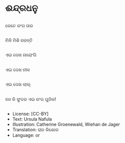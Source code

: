 # ଈନ୍ଦ୍ରଧନୁ

##
କେତେ ରଂଗ ତାର

##
ମିଳି ମିଶି ରହନ୍ତି

##
ଏଇ ଦେଖ ନାରୋଂଗି

##
ଏଇ ଦେଖ ନୀଳ

##
ଏଇ ଦେଖ ଲାଲ୍

##
ବାଃ କି ସୁଂଦର ଏଇ ରଂଗ ଗୁଡିକ!

##
* License: [CC-BY]
* Text: Ursula Nafula
* Illustration: Catherine Groenewald, Wiehan de Jager
* Translation: ରାଜ କିଶୋର
* Language: or
